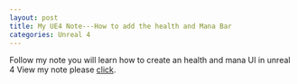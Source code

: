 ```yaml
---
layout: post
title: My UE4 Note---How to add the health and Mana Bar 
categories: Unreal 4
---
```



Follow my note you will learn how to create an health and mana UI in unreal 4 
View my note please [click][note1].



[note1]:  https://onenote.com/webapp/pages?token=JdW8rQkND9taQOMCWkfeqOm3-UXCPZvlG4Tnz2kZfeCo3cqWQRhZdFlfT7TCojTHZ7oebCgZ8HI729lIxDG_Nl-tTAIPcknC0&id=636523246013504305

